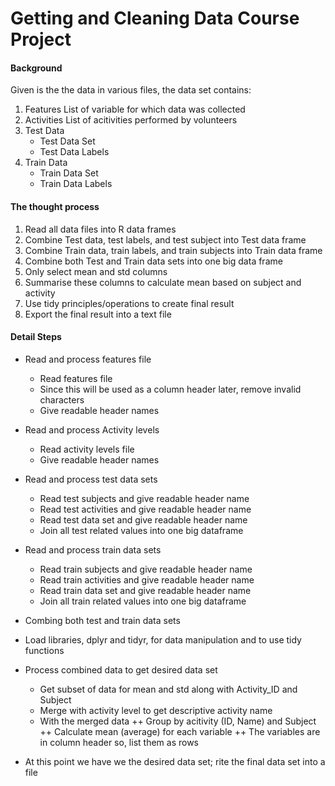 # Getting and Cleaning Data Course Project

#### Background
Given is the the data in various files, the data set contains:
1. Features
	List of variable for which data was collected
2. Activities
	List of acitivities performed by volunteers
3. Test Data
	+ Test Data Set
	+ Test Data Labels
4. Train Data 
	+ Train Data Set
	+ Train Data Labels  

#### The thought process
1. Read all data files into R data frames
2. Combine Test data, test labels, and test subject into Test data frame
3. Combine Train data, train labels, and train subjects into Train data frame
4. Combine both Test and Train data sets into one big data frame
5. Only select mean and std columns
6. Summarise these columns to calculate mean based on subject and activity
7. Use tidy principles/operations to create final result
8. Export the final result into a text file

#### Detail Steps
* Read and process features file
	+ Read features file
	+ Since this will be used as a column header later, remove invalid characters
	+ Give readable header names

* Read and process Activity levels
	+ Read activity levels file
	+ Give readable header names 

* Read and process test data sets
	+ Read test subjects and give readable header name
	+ Read test activities and give readable header name
	+ Read test data set and give readable header name
	+ Join all test related values into one big dataframe

* Read and process train data sets
	+ Read train subjects and give readable header name
	+ Read train activities and give readable header name
	+ Read train data set and give readable header name
	+ Join all train related values into one big dataframe

* Combing both test and train data sets
* Load libraries, dplyr and tidyr, for data manipulation and to use tidy functions

* Process combined data to get desired data set 
	+ Get subset of data for mean and std along with Activity_ID and Subject
	+ Merge with activity level to get descriptive activity name
	+ With the merged data
	++ Group by acitivity (ID, Name) and Subject
  	++ Calculate mean (average) for each variable 
  	++ The variables are in column header so, list them as rows

* At this point we have we the desired data set; rite the final data set into a file